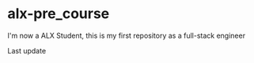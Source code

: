 # alx-pre_course

I'm now a ALX Student, this is my first repository as a full-stack engineer

Last update 
